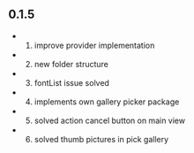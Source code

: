 ## 0.1.5

* 1) improve provider implementation
* 2) new folder structure
* 3) fontList issue solved
* 4) implements own gallery picker package
* 5) solved action cancel button on main view
* 6) solved thumb pictures in pick gallery
